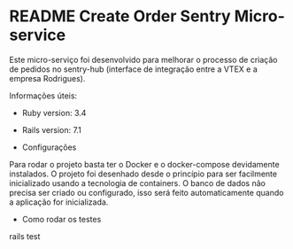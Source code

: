# README Create Order Sentry Micro-service

Este micro-serviço foi desenvolvido para melhorar o processo de criação de pedidos no sentry-hub (interface de integração entre a VTEX e a empresa Rodrigues).

Informações úteis:

* Ruby version: 3.4
* Rails version: 7.1

* Configurações

Para rodar o projeto basta ter o Docker e o docker-compose devidamente instalados. O projeto foi desenhado desde o princípio para ser facilmente inicializado usando a tecnologia de containers. O banco de dados não precisa ser criado ou configurado, isso será feito automaticamente quando a aplicação for inicializada.

* Como rodar os testes

rails test